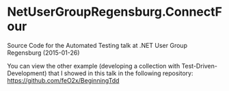 # NetUserGroupRegensburg.ConnectFour
Source Code for the Automated Testing talk at .NET User Group Regensburg (2015-01-26)

You can view the other example (developing a collection with Test-Driven-Development) that I showed in this talk in the following repository: https://github.com/feO2x/BeginningTdd

